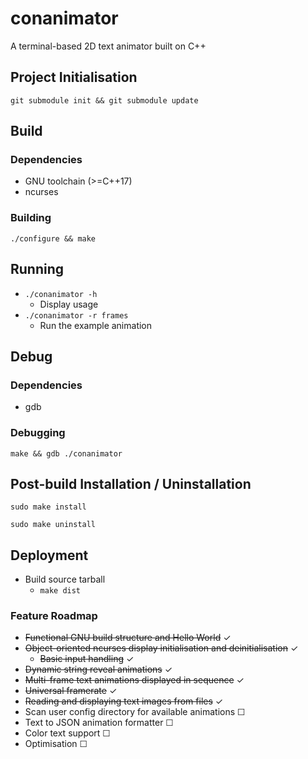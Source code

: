 # conanimator
A terminal-based 2D text animator built on C++

## Project Initialisation
`git submodule init && git submodule update`

## Build
### Dependencies
- GNU toolchain (>=C++17)
- ncurses

### Building
`./configure && make`


## Running
- `./conanimator -h`
    - Display usage
- `./conanimator -r frames`
    - Run the example animation

## Debug
### Dependencies
- gdb

### Debugging
`make && gdb ./conanimator`


## Post-build Installation / Uninstallation
`sudo make install`

`sudo make uninstall`


## Deployment
- Build source tarball
    - `make dist`


### Feature Roadmap
- ~~Functional GNU build structure and Hello World~~ &#10003;
- ~~Object-oriented ncurses display initialisation and deinitialisation~~ &#10003;
    - ~~Basic input handling~~ &#10003;
- ~~Dynamic string reveal animations~~ &#10003;
- ~~Multi-frame text animations displayed in sequence~~ &#10003;
- ~~Universal framerate~~ &#10003;
- ~~Reading and displaying text images from files~~  &#10003;
- Scan user config directory for available animations &#9744;
- Text to JSON animation formatter &#9744;
- Color text support &#9744;
- Optimisation &#9744;
